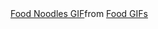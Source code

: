 

<div class="tenor-gif-embed" data-postid="7243320" data-share-method="host" data-aspect-ratio="1.8797" data-width="100%"><a href="https://tenor.com/view/food-noodles-eating-gif-7243320">Food Noodles GIF</a>from <a href="https://tenor.com/search/food-gifs">Food GIFs</a></div> <script type="text/javascript" async src="https://tenor.com/embed.js"></script>

<!--
**umbertogherardi/umbertogherardi** is a ✨ _special_ ✨ repository because its `README.md` (this file) appears on your GitHub profile.

Here are some ideas to get you started:

- 🔭 I’m currently working on ...
- 🌱 I’m currently learning ...
- 👯 I’m looking to collaborate on ...
- 🤔 I’m looking for help with ...
- 💬 Ask me about ...
- 📫 How to reach me: ...
- 😄 Pronouns: ...
- ⚡ Fun fact: ...
-->
